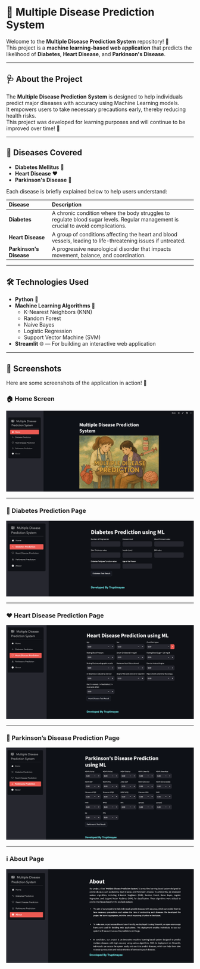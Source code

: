 # 🧠 Multiple Disease Prediction System

Welcome to the **Multiple Disease Prediction System** repository! 🚀  
This project is a **machine learning-based web application** that predicts the likelihood of **Diabetes**, **Heart Disease**, and **Parkinson's Disease**.

---

## 🩺 About the Project

The **Multiple Disease Prediction System** is designed to help individuals predict major diseases with accuracy using Machine Learning models.  
It empowers users to take necessary precautions early, thereby reducing health risks.  
This project was developed for learning purposes and will continue to be improved over time! 🌟

---

## 🧬 Diseases Covered

- **Diabetes Mellitus** 🍬  
- **Heart Disease** ❤️  
- **Parkinson's Disease** 🧠

Each disease is briefly explained below to help users understand:

| Disease | Description |
|:--------|:------------|
| **Diabetes** | A chronic condition where the body struggles to regulate blood sugar levels. Regular management is crucial to avoid complications. |
| **Heart Disease** | A group of conditions affecting the heart and blood vessels, leading to life-threatening issues if untreated. |
| **Parkinson's Disease** | A progressive neurological disorder that impacts movement, balance, and coordination. |

---

## 🛠️ Technologies Used

- **Python** 🐍
- **Machine Learning Algorithms** 🤖
  - K-Nearest Neighbors (KNN)
  - Random Forest
  - Naive Bayes
  - Logistic Regression
  - Support Vector Machine (SVM)
- **Streamlit** 🌐 — For building an interactive web application

---

## 📸 Screenshots

Here are some screenshots of the application in action! 🎯

### 🏠 Home Screen
![Home Screen](screenshots/homepage.png)

---

### 🍬 Diabetes Prediction Page
![Diabetes Prediction](screenshots/diabetes.png)

---

### ❤️ Heart Disease Prediction Page
![Heart Disease Prediction](screenshots/heart.png)

---

### 🧠 Parkinson’s Disease Prediction Page
![Parkinson's Disease Prediction](screenshots/parkinson.png)

---

### ℹ️ About Page
![About Page](screenshots/about.png)

